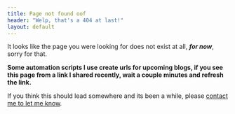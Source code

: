 ```yaml
---
title: Page not found oof
header: "Welp, that's a 404 at last!"
layout: default
---
```



It looks like the page you were looking for does not exist at all, _**for now**_, sorry for that.

**Some automation scripts I use create urls for upcoming blogs, if you see this page from a link I shared recently, wait a couple minutes and refresh the link.**

If you think this should lead somewhere and its been a while, please [contact me to let me know](/contact).
